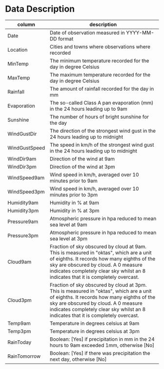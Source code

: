 # Data Description

| column        | description                                                                                                                                                                                                                                                      |
|---------------|------------------------------------------------------------------------------------------------------------------------------------------------------------------------------------------------------------------------------------------------------------------|
| Date          | Date of observation measured in YYYY-MM-DD format                                                                                                                                                                                                                |
| Location      | Cities and towns where observations where recorded                                                                                                                                                                                                               |
| MinTemp       | The minimum temperature recorded for the day in degree Celsius                                                                                                                                                                                                   |
| MaxTemp       | The maximum temperature recorded for the day in degree Celsius                                                                                                                                                                                                   |
| Rainfall      | The amount of rainfall recorded for the day in mm                                                                                                                                                                                                                |
| Evaporation   | The so-called Class A pan evaporation (mm) in the 24 hours leading up to 9am                                                                                                                                                                                     |
| Sunshine      | The number of hours of bright sunshine for the day                                                                                                                                                                                                               |
| WindGustDir   | The direction of the strongest wind gust in the 24 hours leading up to midnight                                                                                                                                                                                  |
| WindGustSpeed | The speed in km/h of the strongest wind gust in the 24 hours leading up to midnight                                                                                                                                                                              |
| WindDir9am    | Direction of the wind at 9am                                                                                                                                                                                                                                     |
| WindDir3pm    | Direction of the wind at 3pm                                                                                                                                                                                                                                     |
| WindSpeed9am  | Wind speed in km/h, averaged over 10 minutes prior to 9am                                                                                                                                                                                                        |
| WindSpeed3pm  | Wind speed in km/h, averaged over 10 minutes prior to 3pm                                                                                                                                                                                                        |
| Humidity9am   | Humidity in % at 9am                                                                                                                                                                                                                                             |
| Humidity3pm   | Humidity in % at 3pm                                                                                                                                                                                                                                             |
| Pressure9am   | Atmospheric pressure in hpa reduced to mean sea level at 9am                                                                                                                                                                                                     |
| Pressure3pm   | Atmospheric pressure in hpa reduced to mean sea level at 3pm                                                                                                                                                                                                     |
| Cloud9am      | Fraction of sky obscured by cloud at 9am. This is measured in "oktas", which are a unit of eighths. It records how many eighths of the sky are obscured by cloud. A 0 measure indicates completely clear sky whilst an 8 indicates that it is completely overcast. |
| Cloud3pm      | Fraction of sky obscured by cloud at 3pm. This is measured in "oktas", which are a unit of eighths. It records how many eighths of the sky are obscured by cloud. A 0 measure indicates completely clear sky whilst an 8 indicates that it is completely overcast. |
| Temp9am       | Temperature in degrees celsius at 9am                                                                                                                                                                                                                            |
| Temp3pm       | Temperature in degrees celsius at 3pm                                                                                                                                                                                                                            |
| RainToday     | Boolean: [Yes] if precipitation in mm in the 24 hours to 9am exceeded 1mm, otherwise [No]                                                                                                                                                                        |
| RainTomorrow  | Boolean: [Yes] if there was precipitation the next day, otherwise [No]                                                                                                                                                                                           |